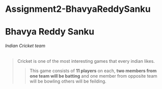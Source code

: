 # Assignment2-BhavyaReddySanku
# Bhavya Reddy Sanku
###### Indian Cricket team
> Cricket is one of the most interesting games that every indian likes. 
>> This game consists of **11 players** on each, **two members from one team will be batting** and one member from opposite team will be bowling others will be feilding.
